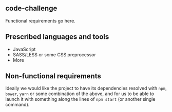 ## code-challenge

Functional requirements go here.


## Prescribed languages and tools

 * JavaScript
 * SASS/LESS or some CSS preprocessor
 * More


## Non-functional requirements 

Ideally we would like the project to have its dependencies resolved with `npm`, `bower`, `yarn` or some combination of the above, and for us to be able to launch it with something along the lines of `npm start` (or another single command).


